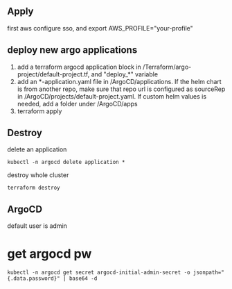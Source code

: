 ## Apply
first aws configure sso, and export AWS_PROFILE="your-profile"

## deploy new argo applications
1. add a terraform argocd application block in /Terraform/argo-project/default-project.tf, and "deploy_*" variable
2. add an *-application.yaml file in /ArgoCD/applications. If the helm chart is from another repo, make sure that repo url is configured as sourceRep in /ArgoCD/projects/default-project.yaml. If custom helm values is needed, add a folder under /ArgoCD/apps
3. terraform apply

## Destroy
delete an application
```
kubectl -n argocd delete application *
```

destroy whole cluster
```
terraform destroy
```

## ArgoCD
default user is admin
# get argocd pw
```
kubectl -n argocd get secret argocd-initial-admin-secret -o jsonpath="{.data.password}" | base64 -d
```
